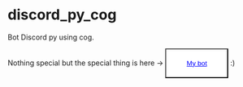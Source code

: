 # discord_py_cog

Bot Discord py using cog.

Nothing special but the special thing is here -> <button style="padding: 20px 40px;background-color: white"><a href="https://kanti.tk/discord" style="color: blue" target="_blank">My bot</a></button> :)
